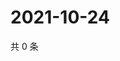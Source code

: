 # 2021-10-24

共 0 条

<!-- BEGIN WEIBO -->
<!-- 最后更新时间 Sun Oct 24 2021 02:09:13 GMT+0800 (China Standard Time) -->

<!-- END WEIBO -->
